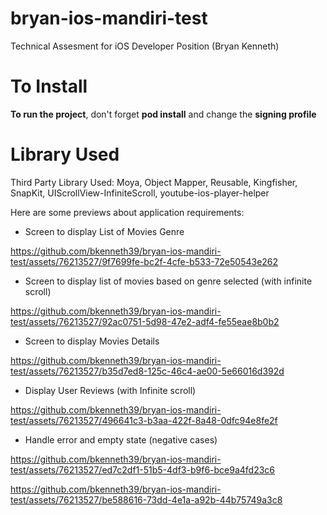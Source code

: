 # bryan-ios-mandiri-test

Technical Assesment for iOS Developer Position (Bryan Kenneth)
# To Install
**To run the project**, don't forget **pod install** and change the **signing profile**

# Library Used
Third Party Library Used: Moya, Object Mapper, Reusable, Kingfisher, SnapKit, UIScrollView-InfiniteScroll, youtube-ios-player-helper

Here are some previews about application requirements:

- Screen to display List of Movies Genre



https://github.com/bkenneth39/bryan-ios-mandiri-test/assets/76213527/9f7699fe-bc2f-4cfe-b533-72e50543e262

- Screen to display list of movies based on genre selected (with infinite scroll)


https://github.com/bkenneth39/bryan-ios-mandiri-test/assets/76213527/92ac0751-5d98-47e2-adf4-fe55eae8b0b2



- Screen to display Movies Details


https://github.com/bkenneth39/bryan-ios-mandiri-test/assets/76213527/b35d7ed8-125c-46c4-ae00-5e66016d392d

- Display User Reviews (with Infinite scroll)

https://github.com/bkenneth39/bryan-ios-mandiri-test/assets/76213527/496641c3-b3aa-422f-8a48-0dfc94e8fe2f

- Handle error and empty state (negative cases)


https://github.com/bkenneth39/bryan-ios-mandiri-test/assets/76213527/ed7c2df1-51b5-4df3-b9f6-bce9a4fd23c6




https://github.com/bkenneth39/bryan-ios-mandiri-test/assets/76213527/be588616-73dd-4e1a-a92b-44b75749a3c8





